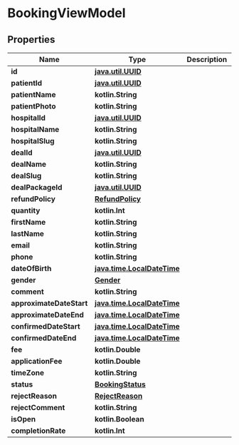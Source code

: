 
# BookingViewModel

## Properties
Name | Type | Description | Notes
------------ | ------------- | ------------- | -------------
**id** | [**java.util.UUID**](java.util.UUID.md) |  |  [optional]
**patientId** | [**java.util.UUID**](java.util.UUID.md) |  |  [optional]
**patientName** | **kotlin.String** |  |  [optional]
**patientPhoto** | **kotlin.String** |  |  [optional]
**hospitalId** | [**java.util.UUID**](java.util.UUID.md) |  |  [optional]
**hospitalName** | **kotlin.String** |  |  [optional]
**hospitalSlug** | **kotlin.String** |  |  [optional]
**dealId** | [**java.util.UUID**](java.util.UUID.md) |  |  [optional]
**dealName** | **kotlin.String** |  |  [optional]
**dealSlug** | **kotlin.String** |  |  [optional]
**dealPackageId** | [**java.util.UUID**](java.util.UUID.md) |  |  [optional]
**refundPolicy** | [**RefundPolicy**](RefundPolicy.md) |  |  [optional]
**quantity** | **kotlin.Int** |  |  [optional]
**firstName** | **kotlin.String** |  |  [optional]
**lastName** | **kotlin.String** |  |  [optional]
**email** | **kotlin.String** |  |  [optional]
**phone** | **kotlin.String** |  |  [optional]
**dateOfBirth** | [**java.time.LocalDateTime**](java.time.OffsetDateTime.md) |  |  [optional]
**gender** | [**Gender**](Gender.md) |  |  [optional]
**comment** | **kotlin.String** |  |  [optional]
**approximateDateStart** | [**java.time.LocalDateTime**](java.time.OffsetDateTime.md) |  |  [optional]
**approximateDateEnd** | [**java.time.LocalDateTime**](java.time.OffsetDateTime.md) |  |  [optional]
**confirmedDateStart** | [**java.time.LocalDateTime**](java.time.OffsetDateTime.md) |  |  [optional]
**confirmedDateEnd** | [**java.time.LocalDateTime**](java.time.OffsetDateTime.md) |  |  [optional]
**fee** | **kotlin.Double** |  |  [optional]
**applicationFee** | **kotlin.Double** |  |  [optional]
**timeZone** | **kotlin.String** |  |  [optional]
**status** | [**BookingStatus**](BookingStatus.md) |  |  [optional]
**rejectReason** | [**RejectReason**](RejectReason.md) |  |  [optional]
**rejectComment** | **kotlin.String** |  |  [optional]
**isOpen** | **kotlin.Boolean** |  |  [optional]
**completionRate** | **kotlin.Int** |  |  [optional]



